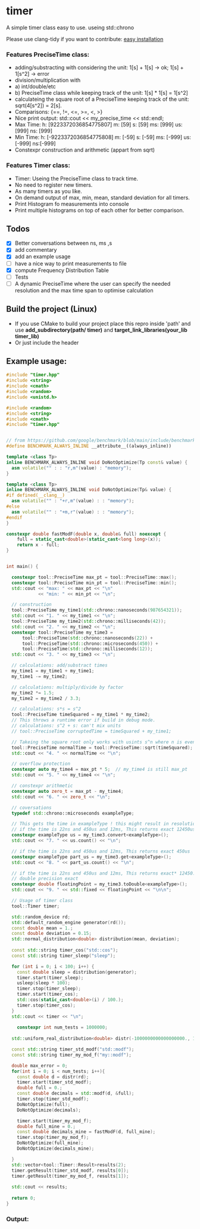 # timer
A simple timer class easy to use. useing std::chrono

Please use clang-tidy if you want to contribute: [easy installation](https://github.com/Jakobimatrix/initRepro)

### Features  PreciseTime class:
 * adding/substracting with considering the unit: 1[s] + 1[s] -> ok; 1[s] + 1[s^2] -> error
 * division/multiplication with
 * a) int/double/etc
 * b) PreciseTime class while keeping track of the unit: 1[s] * 1[s] = 1[s^2]
 * calculateing the square root of a PreciseTime keeping track of the unit: sqrt(4[s^2]) = 2[s].
 * Comparisons: {==, !=, <=, >=, <, >}
 * Nice print output: std::cout << my_precise_time << std::endl;
 * Max Time: h: [9223372036854775807] m: [59]  s: [59]  ms: [999] us: [999] ns: [999]
 * Min Time: h: [-9223372036854775808] m: [-59]  s: [-59]  ms: [-999] us: [-999] ns:[-999]
 * Constexpr construction and arithmetic (appart from sqrt)

### Features Timer class:
 * Timer: Useing the PreciseTime class to track time.
 * No need to register new timers.
 * As many timers as you like.
 * On demand output of max, min, mean, standard deviation for all timers.
 * Print Histogram fo measurements into console
 * Print multiple histograms on top of each other for better comparison.
 
## Todos
 - [x] Better conversations between ns, ms ,s
 - [x] add commentary
 - [x] add an example usage
 - [ ] have a nice way to print measurements to file
 - [x] compute Frequency Distribution Table
 - [ ] Tests
 - [ ] A dynamic PreciseTime where the user can specify the needed resolution and the max time span to optimise calculation
 
## Build the project (Linux)
* If you use CMake to build your project place this repro inside 'path' and use **add_subdirectory(path/
timer)** and **target_link_libraries(your_lib timer_lib)**
* Or just include the header

## Example usage:


```c++
#include "timer.hpp"
#include <string>
#include <cmath>
#include <random>
#include <unistd.h>

#include <random>
#include <string>
#include <cmath>
#include "timer.hpp"


// from https://github.com/google/benchmark/blob/main/include/benchmark/benchmark.h
#define BENCHMARK_ALWAYS_INLINE __attribute__((always_inline))

template <class Tp>
inline BENCHMARK_ALWAYS_INLINE void DoNotOptimize(Tp const& value) {
  asm volatile("" : : "r,m"(value) : "memory");
}

template <class Tp>
inline BENCHMARK_ALWAYS_INLINE void DoNotOptimize(Tp& value) {
#if defined(__clang__)
  asm volatile("" : "+r,m"(value) : : "memory");
#else
  asm volatile("" : "+m,r"(value) : : "memory");
#endif
}

constexpr double fastModF(double x, double& full) noexcept {
    full = static_cast<double>(static_cast<long long>(x));
    return x - full;
}


int main() {

  constexpr tool::PreciseTime max_pt = tool::PreciseTime::max();
  constexpr tool::PreciseTime min_pt = tool::PreciseTime::min();
  std::cout << "max: " << max_pt << "\n"
            << "min: " << min_pt << "\n";

  // construction
  tool::PreciseTime my_time1(std::chrono::nanoseconds(987654321));
  std::cout << "1. " << my_time1 << "\n";
  tool::PreciseTime my_time2(std::chrono::milliseconds(42));
  std::cout << "2. " << my_time2 << "\n";
  constexpr tool::PreciseTime my_time3 =
      tool::PreciseTime(std::chrono::nanoseconds(22)) +
      tool::PreciseTime(std::chrono::microseconds(450)) +
      tool::PreciseTime(std::chrono::milliseconds(12));
  std::cout << "3. " << my_time3 << "\n";

  // calculations: add/substract times
  my_time1 = my_time1 + my_time1;
  my_time1 -= my_time2;

  // calculations: multiply/divide by factor
  my_time2 *= 1.5;
  my_time2 = my_time2 / 3.3;

  // calculations: s*s = s^2
  tool::PreciseTime timeSquared = my_time1 * my_time2;
  // This throws a runtime error if build in debug mode.
  // calculations: s^2 + s: can't mix units
  // tool::PreciseTime corruptedTime = timeSquared + my_time1;

  // Takeing the square root only works with usints s^n where n is even.
  tool::PreciseTime normalTime = tool::PreciseTime::sqrt(timeSquared);
  std::cout << "4. " << normalTime << "\n";

  // overflow protection
  constexpr auto my_time4 = max_pt * 5;  // my_time4 is still max_pt
  std::cout << "5. " << my_time4 << "\n";

  // constexpr arithmetic
  constexpr auto zero_t = max_pt - my_time4;
  std::cout << "6. " << zero_t << "\n";

  // coversations
  typedef std::chrono::microseconds exampleType;

  // This gets the time in exampleType ! this might result in resolution loss
  // if the time is 22ns and 450us and 12ms, This returns exact 12450us
  constexpr exampleType us = my_time3.convert<exampleType>();
  std::cout << "7. " << us.count() << "\n";

  // if the time is 22ns and 450us and 12ms, This returns exact 450us
  constexpr exampleType part_us = my_time3.get<exampleType>();
  std::cout << "8. " << part_us.count() << "\n";

  // if the time is 22ns and 450us and 12ms, This returns exact* 12450.022
  // double precision exact
  constexpr double floatingPoint = my_time3.toDouble<exampleType>();
  std::cout << "9. " << std::fixed << floatingPoint << "\n\n";

  // Usage of timer class
  tool::Timer timer;

  std::random_device rd;
  std::default_random_engine generator(rd());
  const double mean = 1.;
  const double deviation = 0.15;
  std::normal_distribution<double> distribution(mean, deviation);
  
  const std::string timer_cos("std::cos");
  const std::string timer_sleep("sleep"); 

  for (int i = 0; i < 100; i++) {
    const double sleep = distribution(generator);
    timer.start(timer_sleep);
    usleep(sleep * 100);
    timer.stop(timer_sleep);
    timer.start(timer_cos);
    std::cos(static_cast<double>(i) / 100.);
    timer.stop(timer_cos);
  }
  std::cout << timer << "\n";
  
    constexpr int num_tests = 1000000;
  
  std::uniform_real_distribution<double> distr(-1000000000000000000., 100000000000000000000.);

  const std::string timer_std_modf("std::modf");
  const std::string timer_my_mod_f("my::modf");

  double max_error = 0;
  for(int i = 0; i < num_tests; i++){
    const double d = distr(rd);
    timer.start(timer_std_modf);
    double full = 0.;
    const double decimals = std::modf(d, &full);
    timer.stop(timer_std_modf);
    DoNotOptimize(full);
    DoNotOptimize(decimals);

    timer.start(timer_my_mod_f);
    double full_mine = 0.;
    const double decimals_mine = fastModF(d, full_mine);
    timer.stop(timer_my_mod_f);
    DoNotOptimize(full_mine);
    DoNotOptimize(decimals_mine);

  }
  std::vector<tool::Timer::Result>results(2);
  timer.getResult(timer_std_modf, results[0]);
  timer.getResult(timer_my_mod_f, results[1]);
  
  std::cout << results;
  
  return 0;
}
```

### Output:

